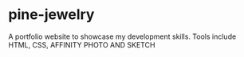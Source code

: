 # pine-jewelry
A portfolio website to showcase my development skills. Tools include HTML, CSS, AFFINITY PHOTO AND SKETCH
